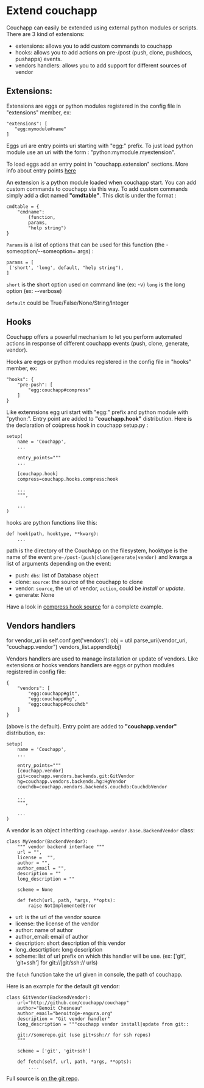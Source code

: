 # Extend couchapp

Couchapp can easily be extended using external python modules or scripts.
There are 3 kind of extensions:

  * extensions: allows you to add custom commands to couchapp
  * hooks: allows you to add actions on pre-/post (push, clone, pushdocs, pushapps) events.
  * vendors handlers: allows you to add support for different sources of vendor

## Extensions:

Extensions are eggs or python modules registered in the config file in
"extensions" member, ex:

    
    
    "extensions": [
       "egg:mymodule#name"
    ]
    

Eggs uri are entry points uri starting with "egg:" prefix. To just load python
module use an uri with the form : "python:mymodule.myextension".

To load eggs add an entry point in "couchapp.extension" sections. More info
about entry points [here](http://packages.python.org/distribute/pkg_resources.html#entry-points)

An extension is a python module loaded when couchapp start. You can add custom
commands to couchapp via this way. To add custom commands simply add a dict
named **"cmdtable"**. This dict is under the format :

    
    
    cmdtable = {
        "cmdname": 
            (function, 
            params, 
            "help string")
    }
    

`Params` is a list of options that can be used for this function (the
-someoption/--someoption= args) :

    
    
    params = [
     ('short', 'long', default, "help string"),
    ]
    

`short` is the short option used on command line (ex: -v) `long` is the long
option (ex: --verbose)

`default` could be True/False/None/String/Integer

## Hooks

Couchapp offers a powerful mechanism to let you perform automated actions in
response of different couchapp events (push, clone, generate, vendor).

Hooks are eggs or python modules registered in the config file in "hooks"
member, ex:

    
    
    "hooks": {
        "pre-push": [
            "egg:couchapp#compress"
        ]
    }
    

Like extennsions egg uri start with "egg:" prefix and python module with
"python:". Entry point are added to **"couchapp.hook"** distribution. Here is
the declaration of coùpress hook in couchapp setup.py :

    
    
    setup(
        name = 'Couchapp',
        ...
    
        entry_points="""
        ...
    
        [couchapp.hook]
        compress=couchapp.hooks.compress:hook
    
        ...
        """,
    
        ...
    )
    

hooks are python functions like this:

    
    
    def hook(path, hooktype, **kwarg):
        ...
    

path is the directory of the CouchApp on the filesystem, hooktype is the name
of the event `pre-/post-(push|clone|generate|vendor)` and kwargs a list of
arguments depending on the event:

  * push: `dbs`: list of Database object
  * clone: `source`: the source of the couchapp to clone
  * vendor: `source`, the uri of vendor, `action`, could be _install_ or _update_.
  * generate: None

Have a look in [compress hook source](http://github.com/couchapp/couchapp/tree/master/couchapp/hooks/compress/) for a complete example.

## Vendors handlers

for vendor_uri in self.conf.get('vendors'): obj = util.parse_uri(vendor_uri,
"couchapp.vendor") vendors_list.append(obj)

Vendors handlers are used to manage installation or update of vendors. Like
extensions or hooks vendors handlers are eggs or python modules registered in
config file:

    
    
    {
        "vendors": [
            "egg:couchapp#git",
            "egg:couchapp#hg",
            "egg:couchapp#couchdb"
        ]
    }
    

(above is the default). Entry point are added to **"couchapp.vendor"**
distribution, ex:

    
    
    setup(
        name = 'Couchapp',
        ...
    
        entry_points=""" 
        [couchapp.vendor]
        git=couchapp.vendors.backends.git:GitVendor
        hg=couchapp.vendors.backends.hg:HgVendor
        couchdb=couchapp.vendors.backends.couchdb:CouchdbVendor
    
        ...
        """,
    
        ...
    )
    

A vendor is an object inheriting `couchapp.vendor.base.BackendVendor` class:

    
    
    class MyVendor(BackendVendor):
        """ vendor backend interface """
        url = "",
        license =  "",
        author = "",
        author_email = "",
        description = ""
        long_description = ""
    
        scheme = None
    
        def fetch(url, path, *args, **opts):
            raise NotImplementedError
    

  * url: is the url of the vendor source
  * license: the license of the vendor
  * author: name of author
  * author_email: email of author
  * description: short description of this vendor
  * long_descrtiption: long description
  * scheme: list of url prefix on which this handler will be use. (ex: ['git', 'git+ssh'] for git://|git/ssh:// urls)

the `fetch` function take the url given in console, the path of couchapp.

Here is an example for the default git vendor:

    
    
    class GitVendor(BackendVendor):
        url="http://github.com/couchapp/couchapp"
        author="Benoit Chesneau"
        author_email="benoitc@e-engura.org"
        description = "Git vendor handler"
        long_description = """couchapp vendor install|update from git::
    
        git://somerepo.git (use git+ssh:// for ssh repos)
        """
    
        scheme = ['git', 'git+ssh']
    
        def fetch(self, url, path, *args, **opts):
            ....
    

Full source is [on the git repo](http://github.com/couchapp/couchapp/blob/master/couchapp/vendors/backends/git.py).

